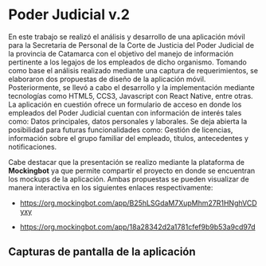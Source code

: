 # Poder Judicial v.2

En este trabajo se realizó el análisis y desarrollo de una aplicación móvil para la Secretaria de
Personal de la Corte de Justicia del Poder Judicial de la provincia de Catamarca con el objetivo
del manejo de información pertinente a los legajos de los empleados de dicho organismo.
Tomando como base el análisis realizado mediante una captura de requerimientos, se elaboraron
dos propuestas de diseño de la aplicación móvil. Posteriormente, se llevó a cabo el desarrollo y la
implementación mediante tecnologías como HTML5, CCS3, Javascript con React Native, entre
otras. La aplicación en cuestión ofrece un formulario de acceso en donde los empleados del
Poder Judicial cuentan con información de interés tales como: Datos principales, datos
personales y laborales. Se deja abierta la posibilidad para futuras funcionalidades como: Gestión
de licencias, información sobre el grupo familiar del empleado, títulos, antecedentes y
notificaciones.

Cabe destacar que la presentación se realizo mediante la plataforma de **Mockingbot** ya
que permite compartir el proyecto en donde se encuentran los mockups de la aplicación. Ambas
propuestas se pueden visualizar de manera interactiva en los siguientes enlaces respectivamente:

* https://org.mockingbot.com/app/B25hLSGdaM7XupMhm27R1HNghVCDyxy

* https://org.mockingbot.com/app/18a28342d2a1781cfef9b9b53a9cd97d

## Capturas de pantalla de la aplicación

